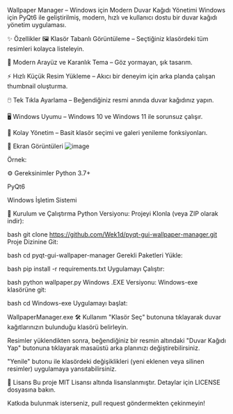 Wallpaper Manager – Windows için Modern Duvar Kağıdı Yönetimi
Windows için PyQt6 ile geliştirilmiş, modern, hızlı ve kullanıcı dostu bir duvar kağıdı yönetim uygulaması.

✨ Özellikler
🖼️ Klasör Tabanlı Görüntüleme – Seçtiğiniz klasördeki tüm resimleri kolayca listeleyin.

🎨 Modern Arayüz ve Karanlık Tema – Göz yormayan, şık tasarım.

⚡ Hızlı Küçük Resim Yükleme – Akıcı bir deneyim için arka planda çalışan thumbnail oluşturma.

🖱️ Tek Tıkla Ayarlama – Beğendiğiniz resmi anında duvar kağıdınız yapın.

🖥️ Windows Uyumu – Windows 10 ve Windows 11 ile sorunsuz çalışır.

📂 Kolay Yönetim – Basit klasör seçimi ve galeri yenileme fonksiyonları.

📸 Ekran Görüntüleri
![image](https://github.com/user-attachments/assets/4027caf6-04b3-4201-905b-618b9e6027c4)


Örnek:

⚙️ Gereksinimler
Python 3.7+

PyQt6

Windows İşletim Sistemi

🚀 Kurulum ve Çalıştırma
Python Versiyonu:
Projeyi Klonla (veya ZIP olarak indir):

bash
git clone https://github.com/Wek1d/pyqt-gui-wallpaper-manager.git
Proje Dizinine Git:

bash
cd pyqt-gui-wallpaper-manager
Gerekli Paketleri Yükle:

bash
pip install -r requirements.txt
Uygulamayı Çalıştır:

bash
python wallpaper.py
Windows .EXE Versiyonu:
Windows-exe klasörüne git:

bash
cd Windows-exe
Uygulamayı başlat:

WallpaperManager.exe
🛠️ Kullanım
"Klasör Seç" butonuna tıklayarak duvar kağıtlarınızın bulunduğu klasörü belirleyin.

Resimler yüklendikten sonra, beğendiğiniz bir resmin altındaki "Duvar Kağıdı Yap" butonuna tıklayarak masaüstü arka planınızı değiştirebilirsiniz.

"Yenile" butonu ile klasördeki değişiklikleri (yeni eklenen veya silinen resimler) uygulamaya yansıtabilirsiniz.

📜 Lisans
Bu proje MIT Lisansı altında lisanslanmıştır. Detaylar için LICENSE dosyasına bakın.

Katkıda bulunmak isterseniz, pull request göndermekten çekinmeyin!

